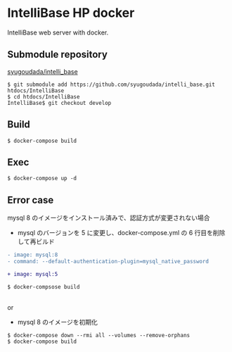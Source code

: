 # IntelliBase HP docker

IntelliBase web server with docker.

## Submodule repository

[syugoudada/intelli_base](https://github.com/syugoudada/intelli_base.git)

```Shell
$ git submodule add https://github.com/syugoudada/intelli_base.git htdocs/IntelliBase
$ cd htdocs/IntelliBase
IntelliBase$ git checkout develop
```

## Build

```Shell
$ docker-compose build
```

## Exec

```Shell
$ docker-compose up -d
```

## Error case

mysql 8 のイメージをインストール済みで、認証方式が変更されない場合

- mysql のバージョンを 5 に変更し、docker-compose.yml の 6 行目を削除して再ビルド

```diff
- image: mysql:8
- command: --default-authentication-plugin=mysql_native_password

+ image: mysql:5
```

```shell
$ docker-compsose build
```

<br>or<br>

- mysql 8 のイメージを初期化

```Shell
$ docker-compose down --rmi all --volumes --remove-orphans
$ docker-compose build
```
